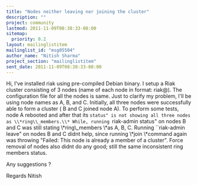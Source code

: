 ```yaml
---
title: "Nodes neither leaving nor joining the cluster"
description: ""
project: community
lastmod: 2011-11-09T08:38:33-08:00
sitemap:
  priority: 0.2
layout: mailinglistitem
mailinglist_id: "msg05504"
author_name: "Nitish Sharma"
project_section: "mailinglistitem"
sent_date: 2011-11-09T08:38:33-08:00
---
```



Hi,
I've installed riak using pre-compiled Debian binary. I setup a Riak
cluster consisting of 3 nodes (name of each node in format: riak@).
The configuration file for all the nodes is same.
Just to clarify my problem, I'll be using node names as A, B, and C.
Initially, all three nodes were successfully able to form a cluster ( B and
C joined node A). To perform some tests, node A rebooted and after that its
``status" is not showing all three nodes as \\*ring\\_members.\\* While, running
``riak-admin status" on nodes B and C was still stating \\*ring\\_members \\*as
A, B, C.
Running ``riak-admin leave" on nodes B and C didnt help, since running \\*join
 \\*command again was throwing "Failed: This node is already a member of a
cluster". Force removal of nodes also didnt do any good; still the same
inconsistent ring members status.

Any suggestions ?

Regards
Nitish

